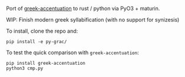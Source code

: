 Port of [greek-accentuation](https://github.com/jtauber/greek-accentuation) to rust / python via PyO3 + maturin.

WIP: Finish modern greek syllabification (with no support for synizesis)

To install, clone the repo and:
```
pip install -e py-grac/
```

To test the quick comparison with `greek-accentuation`:
```
pip install greek-accentuation
python3 cmp.py
```